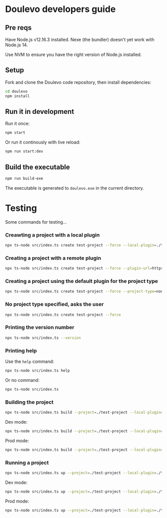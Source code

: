 # Doulevo developers guide


## Pre reqs

Have Node.js v12.16.3 installed. Nexe (the bundler) doesn't yet work with Node.js 14.

Use NVM to ensure you have the right version of Node.js installed.

## Setup

Fork and clone the Doulevo code repository, then install dependencies:

```bash
cd doulevo
npm install
```

## Run it in development

Run it once:

```bash
npm start
```

Or run it continously with live reload: 

```bash
npm run start:dev
```

## Build the executable

```bash
npm run build-exe
```

The executable is generated to `doulevo.exe` in the current directory.

# Testing

Some commands for testing...

### Creawting a project with a local plugin

```bash
npx ts-node src/index.ts create test-project --force --local-plugin=./test-plugin
```

### Creating a project with a remote plugin

```bash
npx ts-node src/index.ts create test-project --force --plugin-url=https://github.com/doulevo/plugin-nodejs.git
```

### Creating a project using the default plugin for the project type

```bash
npx ts-node src/index.ts create test-project --force --project-type=nodejs
```
### No project type specified, asks the user

```bash
npx ts-node src/index.ts create test-project --force
```

### Printing the version number

```bash
npx ts-node src/index.ts --version
```

### Printing help

Use the `help` command:

```bash
npx ts-node src/index.ts help
```

Or no command:

```bash
npx ts-node src/index.ts
```

### Building the project

```bash
npx ts-node src/index.ts build --project=./test-project --local-plugin=./test-plugin
```

Dev  mode:

```bash
npx ts-node src/index.ts build --project=./test-project --local-plugin=./test-plugin --mode=dev
```

Prod mode:

```bash
npx ts-node src/index.ts build --project=./test-project --local-plugin=./test-plugin --mode=prod
```

### Running a project

```bash
npx ts-node src/index.ts up --project=./test-project --local-plugin=./test-plugin
```

Dev  mode:

```bash
npx ts-node src/index.ts up --project=./test-project --local-plugin=./test-plugin --mode=dev
```

Prod mode:

```bash
npx ts-node src/index.ts up --project=./test-project --local-plugin=./test-plugin --mode=prod
```
